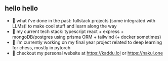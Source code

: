 ## hello hello

<!--
**Spitfire1970/Spitfire1970** is a ✨ _special_ ✨ repository because its `README.md` (this file) appears on your GitHub profile.
-->

- 🗿 what i've done in the past: fullstack projects (some integrated with LLMs)! to make cool stuff and learn along the way
- 🦾 my current tech stack: typescript react + express + mongoDB/postgres using prisma ORM + tailwind (+ docker sometimes)
- 🌱 i’m currently working on my final year project related to deep learning for chess, mostly in pytorch
- 🎃 checkout my personal website at https://kaddu.lol or https://nakul.one

